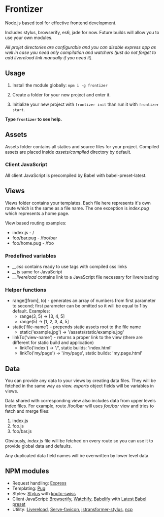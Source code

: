# Frontizer

Node.js based tool for effective frontend development.

Includes stylus, browserify, es6, jade for now.
Future builds will allow you to use your own modules.

*All projet directories are configurable and you can disable express app as well in case you need only
compilation and watchers (just do not forget to add livereload link manually if you need it).*

## Usage

1. Install the module globally: `npm i -g frontizer`

2. Create a folder for your new project and enter it.

3. Initialize your new project with `frontizer init` than run it with `frontizer start`.

**Type `frontizer` to see help.**

## Assets

Assets folder contains all statics and source files for your project.
Compiled assets are placed inside *assets/compiled* directory by default.

### Client JavaScript

All client JavaScript is precompiled by Babel with babel-preset-latest.

## Views

Views folder contains your templates. Each file here represents it's own route which is the same as a file name.
The one exception is *index.pug* which represents a home page.

View based routing examples:

* index.js - /
* foo/bar.pug - /foo/bar
* foo/home.pug - /foo

### Predefined variables

* *__css* contains ready to use <link> tags with compiled css links
* *__js* same for JavaScript
* *__livereload* contains link to a JavaScript file necessary for livereloading

### Helper functions

* range([from], to) - generates an array of numbers from first parameter to second; first parameter can be omitted so it will be equal to 1 by default. Examples:
  * range(3, 5) -> [3, 4, 5]
  * range(5) -> [1, 2, 3, 4, 5]
* static('file-name') - prepends static assets root to the file name
  * static('example.jpg') -> '/assets/static/example.jpg'
* linkTo('view-name') - returns a proper link to the view (there are different for static build and application)
  * linkTo('index') -> '/', static builds: 'index.html'
  * linkTo('my/page') -> '/my/page', static builds: 'my.page.html'

## Data

You can provide any data to your views by creating data files. They will be fetched in the same way as view.
*exports* object fields will be variables in views.

Data shared with corresponding view also includes data from upper levels index files.
For example, route /foo/bar will uses *foo/bar* view and tries to fetch and merge files:

1. index.js
2. foo.js
3. foo/bar.js

Obviously, *index.js* file will be fetched on every route so you can use it to provide global data and defaults.

Any duplicated data field names will be overwritten by lower level data.

## NPM modules

* Request handling: [Express](http://expressjs.com)
* Templating: [Pug](http://jade-lang.com)
* Styles: [Stylus](http://learnboost.github.io/stylus/) with [kouto-swiss](http://kouto-swiss.io)
* Client JavaScript:
	[Browserify](http://browserify.org),
	[Watchify](https://github.com/substack/watchify),
	[Babelify](https://github.com/babel/babelify) with
	[Latest Babel preset](https://github.com/babel/babel/tree/master/packages/babel-preset-latest)
* Utility:
	[Livereload](https://github.com/napcs/node-livereload),
	[Serve-favicon](https://github.com/expressjs/serve-favicon),
	[jstransformer-stylus](https://github.com/jstransformers/jstransformer-stylus),
	[ncp](https://github.com/AvianFlu/ncp)